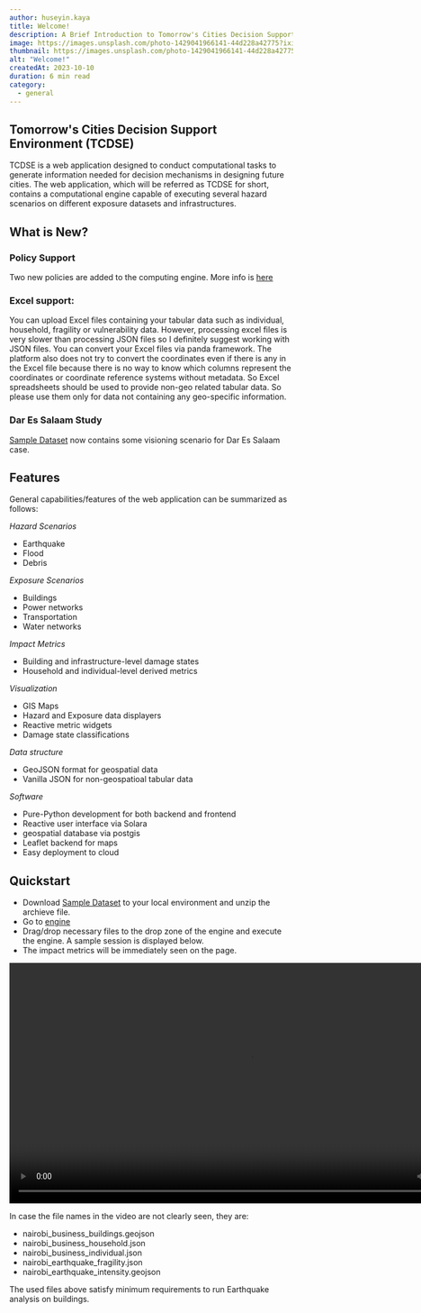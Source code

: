 ```yaml
---
author: huseyin.kaya
title: Welcome!
description: A Brief Introduction to Tomorrow's Cities Decision Support Environment (TCDSE)
image: https://images.unsplash.com/photo-1429041966141-44d228a42775?ixid=MXwxMjA3fDB8MHxwaG90by1wYWdlfHx8fGVufDB8fHw%3D&ixlib=rb-1.2.1&auto=format&fit=crop&w=2500&q=80
thumbnail: https://images.unsplash.com/photo-1429041966141-44d228a42775?ixid=MXwxMjA3fDB8MHxwaG90by1wYWdlfHx8fGVufDB8fHw%3D&ixlib=rb-1.2.1&auto=format&fit=crop&w=350&q=80
alt: "Welcome!"
createdAt: 2023-10-10
duration: 6 min read
category:
  - general
---
```


## Tomorrow's Cities Decision Support Environment (TCDSE)
TCDSE is a web application designed to conduct computational tasks to generate information needed for decision mechanisms in designing future cities. The web application, which will be referred as TCDSE for short, contains a computational engine capable of executing several hazard scenarios on different exposure datasets and infrastructures. 

## What is New?

### Policy Support
Two new policies are added to the computing engine. More info is [here](/docs/policies)

### Excel support:
You can  upload Excel files containing your tabular data such as individual, household, fragility or vulnerability data. However, processing excel files is very slower than processing JSON files so I definitely suggest working with JSON files. You can convert your Excel files via panda framework. The platform also does not try to convert the coordinates even if there is any in the Excel file because there is no way to know which columns represent the coordinates or coordinate reference systems without metadata. So Excel spreadsheets should be used to provide non-geo related tabular data.  So please use them only for data not containing any geo-specific information. 

### Dar Es Salaam Study
[Sample Dataset](https://drive.google.com/file/d/1BGPZQ2IKJHY9ExOCCHcNNrCTioYZ8D1y/view?usp=sharing) now contains some visioning scenario for Dar Es Salaam case.

## Features
General capabilities/features of the web application can be summarized as follows:


*Hazard Scenarios*

* Earthquake
* Flood
* Debris

*Exposure Scenarios*

* Buildings
* Power networks
* Transportation
* Water networks

*Impact Metrics*

* Building and infrastructure-level damage states
* Household and individual-level derived metrics

*Visualization*

* GIS Maps
* Hazard and Exposure data displayers
* Reactive metric widgets
* Damage state classifications

*Data structure*

* GeoJSON format for geospatial data
* Vanilla JSON for non-geospatioal tabular data

*Software*

* Pure-Python development for both backend and frontend
* Reactive user interface via Solara
* geospatial database via postgis
* Leaflet backend for maps
* Easy deployment to cloud


## Quickstart
* Download [Sample Dataset](https://drive.google.com/file/d/1BGPZQ2IKJHY9ExOCCHcNNrCTioYZ8D1y/view?usp=sharing) to your local environment and unzip the archieve file.
* Go to [engine](/engine)
* Drag/drop necessary files to the drop zone of the engine and execute the engine. A sample session is displayed below. 
* The impact metrics will be immediately seen on the page.

<video width="853" controls>
  <source src="https://github-production-user-asset-6210df.s3.amazonaws.com/2515171/270064030-0733ad34-0a7f-445e-86fb-9a61df4e2969.mp4" type="video/mp4">
</video>

In case the file names in the video are not clearly seen, they are: 

* nairobi_business_buildings.geojson
* nairobi_business_household.json
* nairobi_business_individual.json
* nairobi_earthquake_fragility.json
* nairobi_earthquake_intensity.geojson

The used files above satisfy minimum requirements to run Earthquake analysis on buildings. 